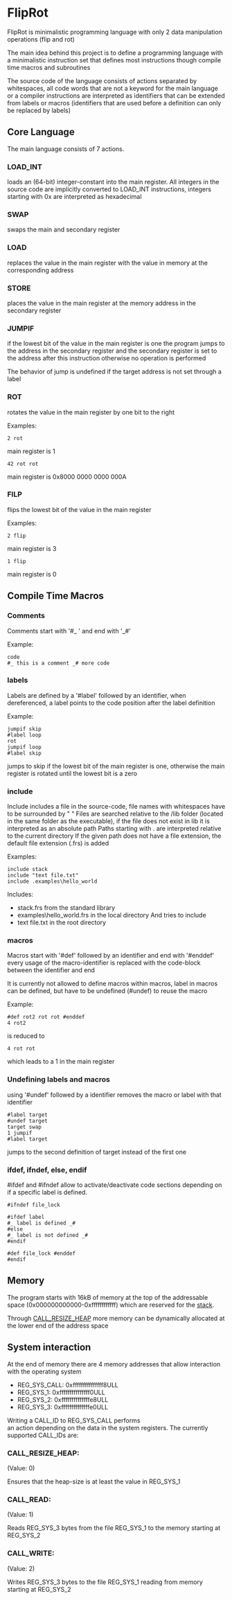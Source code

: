 # FlipRot
FlipRot is minimalistic programming language with only 2 data manipulation operations (flip and rot)

The main idea behind this project is to define a programming language with a minimalistic instruction set that defines most instructions though compile time macros and subroutines 

The source code of the language consists of actions separated by whitespaces,
 all code words that are not a keyword for the main language or a compiler instructions 
 are interpreted as identifiers that can be extended from labels or macros 
 (identifiers that are used before a definition can only be replaced by labels)

## Core Language
The main language consists of 7 actions.
### LOAD_INT
loads an (64-bit) integer-constant into the main register. 
All integers in the source code are implicitly converted to LOAD_INT instructions,
integers starting with 0x are interpreted as hexadecimal

### SWAP
swaps the main and secondary register

### LOAD
replaces the value in the main register with the value in memory 
at the corresponding address

### STORE
places the value in the main register at the memory address in the secondary register

### JUMPIF
if the lowest bit of the value in the main register is one the program
jumps to the address in the secondary register and 
the secondary register is set to the address after this instruction
otherwise no operation is performed

The behavior of jump is undefined if the target address is not set through a label

### ROT
rotates the value in the main register by one bit to the right

Examples:
```
2 rot
```
main register is 1

```
42 rot rot
```
main register is 0x8000 0000 0000 000A

### FILP
flips the lowest bit of the value in the main register

Examples:
```
2 flip
```
main register is 3

```
1 flip
```
main register is 0

## Compile Time Macros

### Comments
Comments start with '#_ ' and end with '_#'

Example:

```
code 
#_ this is a comment _# more code
```

### labels
Labels are defined by a '#label' followed by an identifier, 
when dereferenced, a label points to the code position after the label definition

Example:

```
jumpif skip
#label loop
rot
jumpif loop
#label skip
```
jumps to skip if the lowest bit of the main register is one, 
otherwise the main register is rotated until the lowest bit is a zero

### include
Include includes a file in the source-code,
 file names with whitespaces have to be surrounded by " "
Files are searched relative to the /lib folder
 (located in the same folder as the executable), 
if the file does not exist in lib it is interpreted as an absolute path
Paths starting with . are interpreted relative to the current directory
If the given path does not have a file extension, 
the default file extension (.frs) is added

Examples:

```
include stack
include "text file.txt"
include .examples\hello_world
```
Includes:
- stack.frs from the standard library
- examples\hello_world.frs in the local directory
And tries to include
- text file.txt in the root directory

### macros
Macros start with '#def' followed by an identifier and end with '#enddef'
every usage of the macro-identifier is replaced with the code-block between the identifier and end

It is currently not allowed to define macros within macros, label in macros can be defined, but have to be undefined (#undef)
to reuse the macro

Example:

```
#def rot2 rot rot #enddef
4 rot2
```
is reduced to 

```
4 rot rot
```
which leads to a 1 in the main register

### Undefining labels and macros
using '#undef' followed by a identifier removes the macro or label with that identifier

```
#label target
#undef target
target swap
1 jumpif
#label target
```
jumps to the second definition of target instead of the first one

### ifdef, ifndef, else, endif

 #ifdef and #ifndef allow to activate/deactivate code sections depending 
on if a specific label is defined.

```
#ifndef file_lock

#ifdef label
#_ label is defined _#
#else
#_ label is not defined _#
#endif

#def file_lock #enddef
#endif
```


## Memory
The program starts with 16kB of memory at the top of the addressable space 
(0x000000000000-0xffffffffffff)
which are reserved for the [stack](lib/stack.frs).

Through [CALL_RESIZE_HEAP]() more memory can be dynamically 
allocated at the lower end of the address space 

## System interaction

At the end of memory there are 4 memory addresses that
 allow interaction with the operating system
- REG_SYS_CALL: 0xfffffffffffffff8ULL
- REG_SYS_1:    0xfffffffffffffff0ULL
- REG_SYS_2:    0xffffffffffffffe8ULL
- REG_SYS_3:    0xffffffffffffffe0ULL

Writing a CALL_ID to REG_SYS_CALL performs  
an action depending on the data in the system registers.
The currently supported CALL_IDs are:

### CALL_RESIZE_HEAP:
(Value: 0)
	
Ensures that the heap-size is at least the value in REG_SYS_1
	
### CALL_READ:
(Value: 1)
	
Reads REG_SYS_3 bytes from the file REG_SYS_1 to the memory starting at REG_SYS_2 
    
### CALL_WRITE:
(Value: 2)
	
Writes REG_SYS_3 bytes to the file REG_SYS_1 reading from memory starting at REG_SYS_2 



